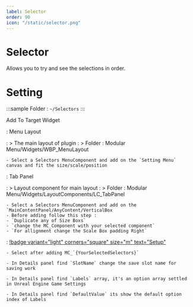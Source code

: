 ```yaml
---
label: Selector
order: 90
icon: "/static/selector.png"
---
```


# Selector

Allows you to try and see the selections in order.


# Setting

<style>
    .sample {
        text-align: center;
        color: #1956AF;
        border-radius: 10px;
        background-color: #ffb300;
        border: 1px solid #1956AF;
        padding-top: 20px;
        margin-bottom: 20px;
    }
</style>

:::sample
 Folder :  `~/Selectors`
:::

Add To Target Widget

:   Menu Layout
    
   : > The main layout of plugin
   : > Folder : Modular Menu/Widgets/WBP_MenuLayout

    - Select a Selectors MenuComponent and add on the `Setting Menu` canvas and fit the size/scale/position


:   Tab Panel
    
   : > Layout component for main layout
   : > Folder : Modular Menu/Widgets/LayoutComponents/LC_TabPanel

    - Select a Selectors MenuComponent and add on the `MainContentPanel/AnyContent/VerticalBox
    - Before adding follow this step : 
    - `Duplicate any of Size Boxs`
    - `change the MC_Component with your selected component`
    - `For allignment change the Scale Box padding Right`


:   [!badge variant="light" corners="square" size="m" text="Setup"]()

    - Select after adding MC_`{YourSelectedSelectors}`

    - In Details panel find `SlotName` change the save slot name for saving work 

    - In Details panel find `Labels` array, it's an option array settled in Unreal Engine Game Settings

    - In Details panel find `DefaultValue` its show the default option index of Labels 

